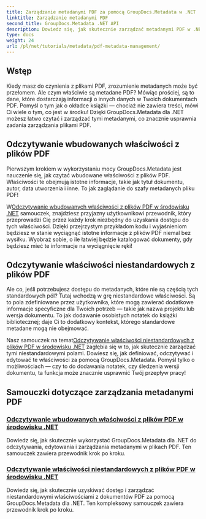 ```yaml
---
title: Zarządzanie metadanymi PDF za pomocą GroupDocs.Metadata w .NET
linktitle: Zarządzanie metadanymi PDF
second_title: GroupDocs.Metadata .NET API
description: Dowiedz się, jak skutecznie zarządzać metadanymi PDF w .NET przy użyciu GroupDocs.Metadata. Ten kompleksowy przewodnik obejmuje wszystko, od dodawania, edytowania i wyodrębniania metadanych po najlepsze praktyki bezproblemowej implementacji w aplikacjach .NET.
type: docs
weight: 24
url: /pl/net/tutorials/metadata/pdf-metadata-management/
---
```

## Wstęp

Kiedy masz do czynienia z plikami PDF, zrozumienie metadanych może być przełomem. Ale czym właściwie są metadane PDF? Mówiąc prościej, są to dane, które dostarczają informacji o innych danych w Twoich dokumentach PDF. Pomyśl o tym jak o okładce książki — chociaż nie zawiera treści, mówi Ci wiele o tym, co jest w środku! Dzięki GroupDocs.Metadata dla .NET możesz łatwo czytać i zarządzać tymi metadanymi, co znacznie usprawnia zadania zarządzania plikami PDF.

## Odczytywanie wbudowanych właściwości z plików PDF

Pierwszym krokiem w wykorzystaniu mocy GroupDocs.Metadata jest nauczenie się, jak czytać wbudowane właściwości z plików PDF. Właściwości te obejmują istotne informacje, takie jak tytuł dokumentu, autor, data utworzenia i inne. To jak zaglądanie do szafy metadanych pliku PDF!

 W[Odczytywanie wbudowanych właściwości z plików PDF w środowisku .NET](./reading-built-in-properties-from-pdf/) samouczek, znajdziesz przyjazny użytkownikowi przewodnik, który przeprowadzi Cię przez każdy krok niezbędny do uzyskania dostępu do tych właściwości. Dzięki przejrzystym przykładom kodu i wyjaśnieniom będziesz w stanie wyciągnąć istotne informacje z plików PDF niemal bez wysiłku. Wyobraź sobie, o ile łatwiej będzie katalogować dokumenty, gdy będziesz mieć te informacje na wyciągnięcie ręki!

## Odczytywanie właściwości niestandardowych z plików PDF

Ale co, jeśli potrzebujesz dostępu do metadanych, które nie są częścią tych standardowych pól? Tutaj wchodzą w grę niestandardowe właściwości. Są to pola zdefiniowane przez użytkownika, które mogą zawierać dodatkowe informacje specyficzne dla Twoich potrzeb — takie jak nazwa projektu lub wersja dokumentu. To jak dodawanie osobistych notatek do książki bibliotecznej; daje Ci to dodatkowy kontekst, którego standardowe metadane mogą nie obejmować.

 Nasz samouczek na temat[Odczytywanie właściwości niestandardowych z plików PDF w środowisku .NET](./reading-custom-properties-from-pdf/) zagłębia się w to, jak skutecznie zarządzać tymi niestandardowymi polami. Dowiesz się, jak definiować, odczytywać i edytować te właściwości za pomocą GroupDocs.Metadata. Pomyśl tylko o możliwościach — czy to do dodawania notatek, czy śledzenia wersji dokumentu, ta funkcja może znacznie usprawnić Twój przepływ pracy!

## Samouczki dotyczące zarządzania metadanymi PDF
### [Odczytywanie wbudowanych właściwości z plików PDF w środowisku .NET](./reading-built-in-properties-from-pdf/)
Dowiedz się, jak skutecznie wykorzystać GroupDocs.Metadata dla .NET do odczytywania, edytowania i zarządzania metadanymi w plikach PDF. Ten samouczek zawiera przewodnik krok po kroku.
### [Odczytywanie właściwości niestandardowych z plików PDF w środowisku .NET](./reading-custom-properties-from-pdf/)
Dowiedz się, jak skutecznie uzyskiwać dostęp i zarządzać niestandardowymi właściwościami z dokumentów PDF za pomocą GroupDocs.Metadata dla .NET. Ten kompleksowy samouczek zawiera przewodnik krok po kroku.